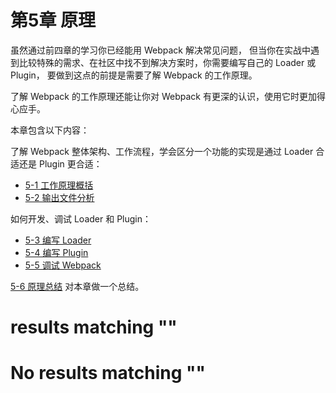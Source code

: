 
# 第5章 原理

虽然通过前四章的学习你已经能用 Webpack 解决常见问题，
但当你在实战中遇到比较特殊的需求、在社区中找不到解决方案时，你需要编写自己的 Loader 或 Plugin，
要做到这点的前提是需要了解 Webpack 的工作原理。

了解 Webpack 的工作原理还能让你对 Webpack 有更深的认识，使用它时更加得心应手。

本章包含以下内容：

了解 Webpack 整体架构、工作流程，学会区分一个功能的实现是通过 Loader 合适还是 Plugin 更合适： 

- [5-1 工作原理概括](5-1工作原理概括.md)
- [5-2 输出文件分析](5-2输出文件分析.md)

如何开发、调试 Loader 和 Plugin：

- [5-3 编写 Loader](5-3编写Loader.md)
- [5-4 编写 Plugin](5-4编写Plugin.md)
- [5-5 调试 Webpack](5-5调试Webpack.md)

[5-6 原理总结](5-6原理总结.md) 对本章做一个总结。

#  results matching ""

# No results matching ""
